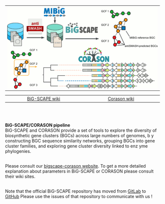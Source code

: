 
<table align="center">
	<tr>
      <td> <img src="images/bigscape_corason.png" alt="corason" width="600px"/>  </td>
   </tr>
<tr align="center" >
	<table>
		<tr>
   <td style="vertical-align: middle" align="center" width="300px">
    <a href="https://git.wageningenur.nl/medema-group/BiG-SCAPE/wikis/home"> BiG-SCAPE wiki</a>
   </td>
   
   <td  style="vertical-align: middle" align="center" width="300px">
    <a href="https://github.com/nselem/corason/wiki"> Corason wiki</a>
   </td>
   
   </tr>
   </table>
   </tr>
</table>

</div>
<br><br><br>
<b> BiG-SCAPE/CORASON pipeline  </b><br>
BiG-SCAPE and CORASON provide a set of tools to explore the diversity of biosynthetic gene clusters (BGCs) across large numbers of genomes, b
y constructing BGC sequence similarity networks, grouping BGCs into gene cluster families, and exploring gene cluster diversity linked to enz
yme phylogenies.   <br><br>

Please consult our [bigscape-corason website](https://bigscape-corason.secondarymetabolites.org/). To get a more
 detailed explanation about parameters in BiG-SCAPE or CORASON please consult their wiki sites.  <br><br>

Note that the official BiG-SCAPE repository has moved from [GitLab](https://git.wageningenur.nl/medema-group/BiG-SCAPE/-/tree/master) to [GitHub](https://github.com/medema-group/BiG-SCAPE)
Please use the issues of that repository to communicate with us !

</body>

</html>
